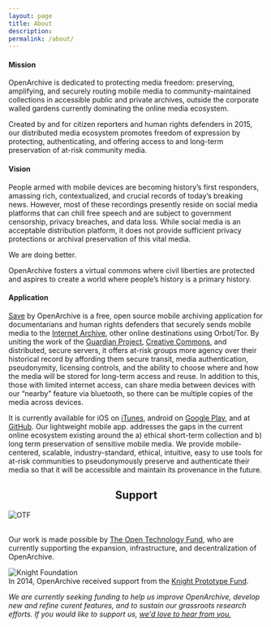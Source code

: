 ```yaml
---
layout: page
title: About
description:
permalink: /about/
---
```


<h4 class="textTeal">Mission</h4>
<p>OpenArchive is dedicated to protecting media freedom: preserving, amplifying, and securely routing mobile media to community-maintained collections in accessible public and private archives, outside the corporate walled gardens currently dominating the online media ecosystem.</p>
<p>Created by and for citizen reporters and human rights defenders in 2015, our distributed media ecosystem promotes freedom of expression by protecting, authenticating, and offering access to and long-term preservation of at-risk community media.</p>
<p>
  </p>

<h4 class="textTeal">Vision</h4>
<p>People armed with mobile devices are becoming history’s first responders, amassing rich, contextualized, and crucial records of today’s breaking news. However, most of these recordings presently reside on social media platforms that can chill free speech and are subject to government censorship, privacy breaches, and data loss. While social media is an acceptable distribution platform, it does not provide sufficient privacy protections or archival preservation of this vital media.</p>

<p>We are doing better.</p>

<p>OpenArchive fosters a virtual commons where civil liberties are protected and aspires to create a world where people’s history is a primary history.</p>

<p>
  </p>
<h4 class="textTeal">Application</h4>
<p><a target="_blank" href="https://open-archive.org/save/"> <span class="appName">Save</span></a> by OpenArchive is a free, open source mobile archiving application for documentarians and human rights defenders that securely sends mobile media to the <a href="https://archive.org/">Internet Archive</a>, other online destinations using Orbot/Tor. By uniting the work of the <a href="http://guardianproject.info/">Guardian Project</a>, <a href="https://creativecommons.org/">Creative Commons</a>, and distributed, secure servers, it offers at-risk groups more agency over their historical record by affording them secure transit, media authentication, pseudonymity, licensing controls, and the ability to choose where and how the media will be stored for long-term access and reuse. In addition to this, those with limited internet access, can share media between devices with our “nearby” feature via bluetooth, so there can be multiple copies of the media across devices.</p>
<p>It is currently available for iOS on <a href="https://apps.apple.com/us/app/save-by-openarchive/id1462212414">iTunes</a>, android on <a href="http://bit.ly/29ewnaD">Google Play</a>, and at <a href="http://bit.ly/29jDPDo">GitHub</a>. Our lightweight mobile app. addresses the gaps in the current online ecosystem existing around the a) ethical short-term collection and b) long term preservation of sensitive mobile media. We provide mobile-centered, scalable, industry-standard, ethical, intuitive, easy to use tools for at-risk communities to pseudonymously preserve and authenticate their media so that it will be accessible and maintain its provenance in the future.</p>

<a id="our-support"></a>
<h2 style="text-align: center;">Support</h2>
<p><img src="{{ '/images/otrlogo300.png' | prepend: site.baseurl }}" alt="OTF" />
 <br>

<br>Our work is made possible by <a href="https://www.opentech.fund/" target="_blank">The Open Technology Fund</a>, who are currently supporting the expansion, infrastructure, and decentralization of OpenArchive.</p>
<p><img src="{{ '/images/knight-logo-300USE.jpeg' | prepend: site.baseurl }}" alt="Knight Foundation" />
<br>In 2014, OpenArchive received support from the <a href="https://knightfoundation.org/prototype/" target="_blank">Knight Prototype Fund</a>.</p>
<p class="textTeal"><i>We are currently seeking funding to help us improve OpenArchive, develop new and refine curent features, and to sustain our grassroots research efforts. If you would like to support us, <a href="/contact">we'd love to hear from you.</a></i></p>
